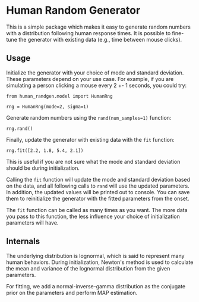 # Human Random Generator

This is a simple package which makes it easy to generate random numbers with a distribution following human response times. It is possible to fine-tune the generator with existing data (e.g., time between mouse clicks).

## Usage

Initialize the generator with your choice of mode and standard deviation. These parameters depend on your use case. For example, if you are simulating a person clicking a mouse every 2 +- 1 seconds, you could try:

```
from human_randgen.model import HumanRng

rng = HumanRng(mode=2, sigma=1)
```

Generate random numbers using the `rand(num_samples=1)` function:
```
rng.rand()
```

Finally, update the generator with existing data with the `fit` function:
```
rng.fit([2.2, 1.8, 5.4, 2.1])
```

This is useful if you are not sure what the mode and standard deviation should be during initialization.

Calling the `fit` function will update the mode and standard deviation based on the data, and all following calls to `rand` will use the updated parameters. In addition, the updated values will be printed out to console. You can save them to reinitialize the generator with the fitted parameters from the onset.

The `fit` function can be called as many times as you want. The more data you pass to this function, the less influence your choice of initialization parameters will have.

## Internals
The underlying distribution is lognormal, which is said to represent many human behaviors. During initialization, Newton's method is used to calculate the mean and variance of the lognormal distribution from the given parameters.

For fitting, we add a normal-inverse-gamma distribution as the conjugate prior on the parameters and perform MAP estimation.
